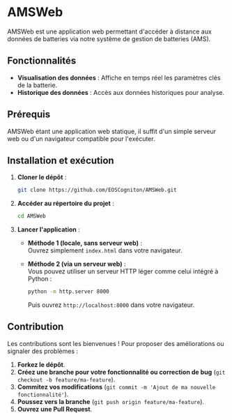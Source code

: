 # AMSWeb  

AMSWeb est une application web permettant d'accéder à distance aux données de batteries via notre système de gestion de batteries (AMS).  

## Fonctionnalités  

- **Visualisation des données** : Affiche en temps réel les paramètres clés de la batterie.  
- **Historique des données** : Accès aux données historiques pour analyse.

## Prérequis  

AMSWeb étant une application web statique, il suffit d'un simple serveur web ou d'un navigateur compatible pour l'exécuter.  

## Installation et exécution  

1. **Cloner le dépôt** :  

   ```bash  
   git clone https://github.com/EOSCogniton/AMSWeb.git  
   ```  

2. **Accéder au répertoire du projet** :  

   ```bash  
   cd AMSWeb  
   ```  

3. **Lancer l'application** :  

   - **Méthode 1 (locale, sans serveur web)** :  
     Ouvrez simplement `index.html` dans votre navigateur.  

   - **Méthode 2 (via un serveur web)** :  
     Vous pouvez utiliser un serveur HTTP léger comme celui intégré à Python :  
     ```bash  
     python -m http.server 8000  
     ```  
     Puis ouvrez `http://localhost:8000` dans votre navigateur.  

## Contribution  

Les contributions sont les bienvenues ! Pour proposer des améliorations ou signaler des problèmes :  

1. **Forkez le dépôt**.  
2. **Créez une branche pour votre fonctionnalité ou correction de bug** (`git checkout -b feature/ma-feature`).  
3. **Commitez vos modifications** (`git commit -m 'Ajout de ma nouvelle fonctionnalité'`).  
4. **Poussez vers la branche** (`git push origin feature/ma-feature`).  
5. **Ouvrez une Pull Request**.  

